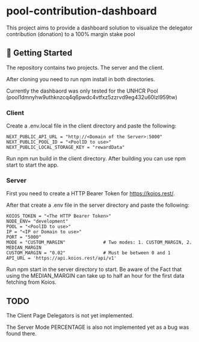 # pool-contribution-dashboard
This project aims to provide a dashboard solution to visualize the delegator contribution (donation) to a 100% margin stake pool

## 🚀 Getting Started

The repository contains two projects. The server and the client.

After cloning you need to run npm install in both directories.

Currently the dashbaord was only tested for the UNHCR Pool (pool1dmnyhw9uthknzcq4q6pwdc4vtfxz5zzrvd9eg432u60lzl959tw)

### Client

Create a .env.local file in the client directory and paste the following:

```
NEXT_PUBLIC_API_URL = "http://<Domain of the Server>:5000"
NEXT_PUBLIC_POOL_ID = "<PoolID to use>"
NEXT_PUBLIC_LOCAL_STORAGE_KEY = "rewardData"
```

Run npm run build in the client directory.
After building you can use npm start to start the app.

### Server

First you need to create a HTTP Bearer Token for https://koios.rest/.

After that create a .env file in the server directory and paste the following:

```
KOIOS_TOKEN = "<The HTTP Bearer Token>"
NODE_ENV= "development"
POOL = "<PoolID to use>"
IP = "<IP or Domain to use>"
PORT = "5000"
MODE = "CUSTOM_MARGIN"              # Two modes: 1. CUSTOM_MARGIN, 2. MEDIAN_MARGIN
CUSTOM_MARGIN = "0.02"              # Must be between 0 and 1
API_URL = 'https://api.koios.rest/api/v1'
```

Run npm start in the server directory to start.
Be aware of the Fact that using the MEDIAN_MARGIN can take up to half an hour for the first data fetching from Koios.

## TODO

The Client Page Delegators is not yet implemented. 

The Server Mode PERCENTAGE is also not implemented yet as a bug was found there.

